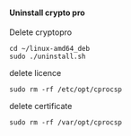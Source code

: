 

#### Uninstall crypto pro

Delete cryptopro
```
cd ~/linux-amd64_deb
sudo ./uninstall.sh
```
delete licence
```
sudo rm -rf /etc/opt/cprocsp
```
delete certificate
```
sudo rm -rf /var/opt/cprocsp
```
